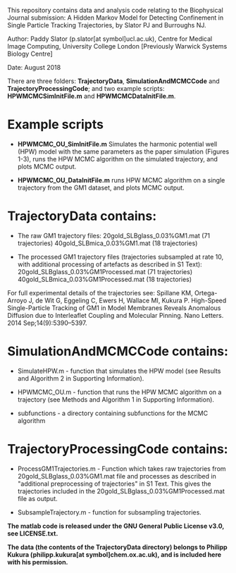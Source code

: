 This repository contains data and analysis code relating to the Biophysical Journal submission: 
A Hidden Markov Model for Detecting Confinement in Single Particle Tracking Trajectories, by Slator PJ and Burroughs NJ.

Author: Paddy Slator (p.slator[at symbol]ucl.ac.uk), Centre for Medical Image Computing, University College London
[Previously Warwick Systems Biology Centre]

Date: August 2018

There are three folders: **TrajectoryData**, **SimulationAndMCMCCode** and **TrajectoryProcessingCode**;
and two example scripts: **HPWMCMCSimInitFile.m** and **HPWMCMCDataInitFile.m**.

# Example scripts

* **HPWMCMC_OU_SimInitFile.m** Simulates the harmonic potential well (HPW) model with the same parameters as the paper simulation (Figures 1-3), runs the HPW MCMC algorithm on the simulated trajectory, and plots MCMC output.

* **HPWMCMC_OU_DataInitFile.m** runs HPW MCMC algorithm on a single trajectory from the GM1 dataset, and plots MCMC output.


# TrajectoryData contains:

* The raw GM1 trajectory files:
20gold_SLBglass_0.03%GM1.mat (71 trajectories)
40gold_SLBmica_0.03%GM1.mat (18 trajectories)

* The processed GM1 trajectory files (trajectories subsampled at rate 10, with additional processing of artefacts as described in S1 Text):
20gold_SLBglass_0.03%GM1Processed.mat (71 trajectories)
40gold_SLBmica_0.03%GM1Processed.mat (18 trajectories)

For full experimental details of the trajectories see:
Spillane KM, Ortega-Arroyo J, de Wit G, Eggeling C, Ewers H, Wallace MI, Kukura P. High-Speed Single-Particle Tracking of GM1 in Model Membranes Reveals Anomalous Diffusion due to Interleaflet Coupling and Molecular Pinning. Nano Letters. 2014 Sep;14(9):5390–5397.



# SimulationAndMCMCCode contains:

* SimulateHPW.m - function that simulates the HPW model (see Results and Algorithm 2 in Supporting Information).

* HPWMCMC_OU.m - function that runs the HPW MCMC algorithm on a trajectory (see Methods and Algorithm 1 in Supporting Information).

* subfunctions - a directory containing subfunctions for the MCMC algorithm



# TrajectoryProcessingCode contains:

* ProcessGM1Trajectories.m - Function which takes raw trajectories from 20gold_SLBglass_0.03%GM1.mat file and processes as described in "additional preprocessing of trajectories" in S1 Text. This gives the trajectories included in the 20gold_SLBglass_0.03%GM1Processed.mat file as output.

* SubsampleTrajectory.m - function for subsampling trajectories.



**The matlab code is released under the GNU General Public License v3.0, see LICENSE.txt.**

**The data (the contents of the TrajectoryData directory) belongs to Philipp Kukura (philipp.kukura[at symbol]chem.ox.ac.uk), and is included here with his permission.**


